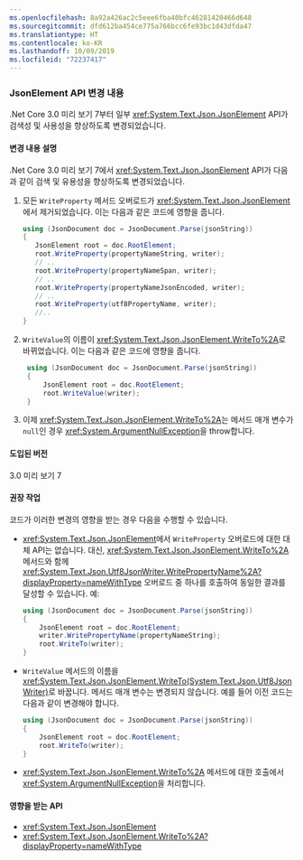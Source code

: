 ```yaml
---
ms.openlocfilehash: 8a92a426ac2c5eee6fba40bfc46281420466d648
ms.sourcegitcommit: dfd612ba454ce775a766bcc6fe93bc1d43dfda47
ms.translationtype: HT
ms.contentlocale: ko-KR
ms.lasthandoff: 10/09/2019
ms.locfileid: "72237417"
---
```

### <a name="jsonelement-api-changes"></a>JsonElement API 변경 내용

.Net Core 3.0 미리 보기 7부터 일부 <xref:System.Text.Json.JsonElement> API가 검색성 및 사용성을 향상하도록 변경되었습니다.

#### <a name="change-description"></a>변경 내용 설명

.Net Core 3.0 미리 보기 7에서 <xref:System.Text.Json.JsonElement> API가 다음과 같이 검색 및 유용성을 향상하도록 변경되었습니다.

1. 모든 `WriteProperty` 메서드 오버로드가 <xref:System.Text.Json.JsonElement>에서 제거되었습니다. 이는 다음과 같은 코드에 영향을 줍니다.

   ```csharp
   using (JsonDocument doc = JsonDocument.Parse(jsonString))
   {
      JsonElement root = doc.RootElement;
      root.WriteProperty(propertyNameString, writer);
      // ..
      root.WriteProperty(propertyNameSpan, writer);
      // ..
      root.WriteProperty(propertyNameJsonEncoded, writer);
      // ..
      root.WriteProperty(utf8PropertyName, writer);
      //..
   }
   ```

1. `WriteValue`의 이름이 <xref:System.Text.Json.JsonElement.WriteTo%2A>로 바뀌었습니다. 이는 다음과 같은 코드에 영향을 줍니다.

   ```csharp
    using (JsonDocument doc = JsonDocument.Parse(jsonString))
    {
        JsonElement root = doc.RootElement;
        root.WriteValue(writer);
    }
    ```

1. 이제 <xref:System.Text.Json.JsonElement.WriteTo%2A>는 메서드 매개 변수가 `null`인 경우 <xref:System.ArgumentNullException>을 throw합니다.

#### <a name="version-introduced"></a>도입된 버전

3.0 미리 보기 7

#### <a name="recommended-action"></a>권장 작업

코드가 이러한 변경의 영향을 받는 경우 다음을 수행할 수 있습니다.

- <xref:System.Text.Json.JsonElement>에서 `WriteProperty` 오버로드에 대한 대체 API는 없습니다. 대신, <xref:System.Text.Json.JsonElement.WriteTo%2A> 메서드와 함께 <xref:System.Text.Json.Utf8JsonWriter.WritePropertyName%2A?displayProperty=nameWithType> 오버로드 중 하나를 호출하여 동일한 결과를 달성할 수 있습니다. 예:

   ```csharp
   using (JsonDocument doc = JsonDocument.Parse(jsonString))
   {
       JsonElement root = doc.RootElement;
       writer.WritePropertyName(propertyNameString);
       root.WriteTo(writer);
   }
   ```

- `WriteValue` 메서드의 이름을 <xref:System.Text.Json.JsonElement.WriteTo(System.Text.Json.Utf8JsonWriter)>로 바꿉니다. 메서드 매개 변수는 변경되지 않습니다. 예를 들어 이전 코드는 다음과 같이 변경해야 합니다.

   ```csharp
   using (JsonDocument doc = JsonDocument.Parse(jsonString))
   {
       JsonElement root = doc.RootElement;
       root.WriteTo(writer);
   }
   ```

- <xref:System.Text.Json.JsonElement.WriteTo%2A> 메서드에 대한 호출에서 <xref:System.ArgumentNullException>을 처리합니다.

#### <a name="affected-apis"></a>영향을 받는 API

- <xref:System.Text.Json.JsonElement>
- <xref:System.Text.Json.JsonElement.WriteTo%2A?displayProperty=nameWithType>

<!--

#### Affected APIs

- `Overload:System.Text.Json.JsonElement.WriteProperty`
- `M:System.Text.Json.JsonElement.WriteValue(System.Text.Json.Utf8JsonWriter)`

-->
